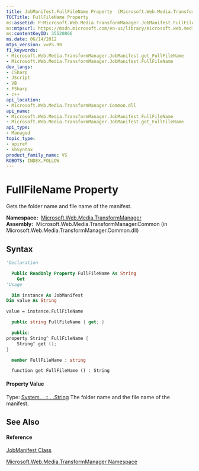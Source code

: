```yaml
---
title: JobManifest.FullFileName Property  (Microsoft.Web.Media.TransformManager)
TOCTitle: FullFileName Property
ms:assetid: P:Microsoft.Web.Media.TransformManager.JobManifest.FullFileName
ms:mtpsurl: https://msdn.microsoft.com/en-us/library/microsoft.web.media.transformmanager.jobmanifest.fullfilename(v=VS.90)
ms:contentKeyID: 35520866
ms.date: 06/14/2012
mtps_version: v=VS.90
f1_keywords:
- Microsoft.Web.Media.TransformManager.JobManifest.get_FullFileName
- Microsoft.Web.Media.TransformManager.JobManifest.FullFileName
dev_langs:
- CSharp
- JScript
- VB
- FSharp
- c++
api_location:
- Microsoft.Web.Media.TransformManager.Common.dll
api_name:
- Microsoft.Web.Media.TransformManager.JobManifest.FullFileName
- Microsoft.Web.Media.TransformManager.JobManifest.get_FullFileName
api_type:
- Managed
topic_type:
- apiref
- kbSyntax
product_family_name: VS
ROBOTS: INDEX,FOLLOW
---
```


# FullFileName Property

Gets the folder name and file name of the manifest.

**Namespace:**  [Microsoft.Web.Media.TransformManager](microsoft-web-media-transformmanager-namespace.md)  
**Assembly:**  Microsoft.Web.Media.TransformManager.Common (in Microsoft.Web.Media.TransformManager.Common.dll)

## Syntax

``` vb
'Declaration

  Public ReadOnly Property FullFileName As String
    Get
'Usage

  Dim instance As JobManifest
Dim value As String

value = instance.FullFileName
```

``` csharp
  public string FullFileName { get; }
```

``` c++
  public:
property String^ FullFileName {
    String^ get ();
}
```

``` fsharp
  member FullFileName : string
```

``` jscript
  function get FullFileName () : String
```

#### Property Value

Type: [System. . :: . .String](https://msdn.microsoft.com/en-us/library/s1wwdcbf\(v=vs.90\))  
The folder name and the file name of the manifest.  

## See Also

#### Reference

[JobManifest Class](jobmanifest-class-microsoft-web-media-transformmanager.md)

[Microsoft.Web.Media.TransformManager Namespace](microsoft-web-media-transformmanager-namespace.md)

